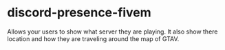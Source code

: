 # discord-presence-fivem
Allows your users to show what server they are playing. It also show there location and how they are traveling around the map of GTAV.
